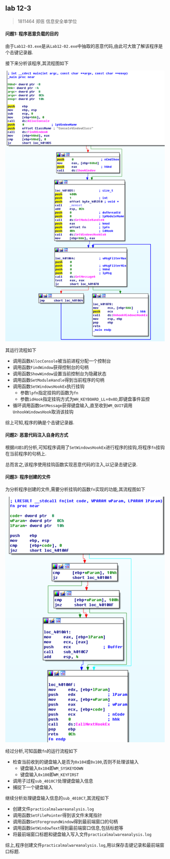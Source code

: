 ## lab 12-3

> 1811464 郑佶 信息安全单学位

#### 问题1: 程序恶意负载的目的

由于`Lab12-03.exe`是从`Lab12-02.exe`中抽取的恶意代码,由此可大致了解该程序是个击键记录器.

接下来分析该程序,其流程图如下

![](../IMG/LAB12-3-1.png)

其运行流程如下

- 调用函数`AllocConsole`被当前进程分配一个控制台
- 调用函数`FindWindow`获得控制台的句柄
- 调用函数`ShowWindow`设置当前控制台为隐藏状态
- 调用函数`GetModuleHandle`得到当前程序的句柄
- 调用函数`SetWindowsHookEx`执行挂钩
  - 参数`lpfn`指定挂钩的函数为`fn`
  - 参数`idHook`指定挂钩方式为`WH_KEYBOARD_LL`=`0x0D`,即键盘事件监控
- 循环调用函数`GetMessage`获得键盘输入,直至收到`WM_QUIT`调用`UnhookWindowsHook`取消该挂钩

综上可知,程序的确是个击键记录器.



#### 问题2: 恶意代码注入自身的方式

根据`问题1`的分析,可知程序调用了`SetWindowsHookEx`进行程序的挂钩,将程序`fn`挂钩在当前程序的句柄上.

总而言之,该程序使用挂钩函数实现恶意代码的注入,以记录击键记录.



#### 问题3: 程序创建的文件

为分析程序创建的文件,需要分析挂钩的函数`fn`实现的功能,其流程图如下

![](../IMG/LAB12-3-2.png)

经过分析,可知函数`fn`的运行流程如下

- 检查当前收到的键盘输入是否为`0x104`或`0x100`,否则不处理该输入
  - 键盘输入`0x104`即`WM_SYSKEYDOWN`
  - 键盘输入`0x100`即`WM_KEYFIRST`
- 调用子过程`sub_4010C7`处理键盘输入信息
- 捕捉下一个键盘输入

继续分析处理键盘输入信息的`sub_4010C7`,其流程如下

- 创建文件`practicalmalwareanalysis.log`
- 调用函数`SetFilePointer`得到该文件末尾指针
- 调用函数`GetForegroundWindow`得到最前端窗口的句柄
- 调用函数`GetWindowText`得到最前端窗口信息,包括标题等
- 将最前端窗口标题和键盘输入写入文件`practicalmalwareanalysis.log`

综上,程序创建文件`practicalmalwareanalysis.log`,用以保存击键记录和最前端窗口标题.